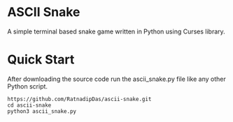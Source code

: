 # ASCII Snake
A simple terminal based snake game written in Python using Curses library.

# Quick Start
After downloading the source code run the ascii_snake.py file like any other Python script.
```terminal
https://github.com/RatnadipDas/ascii-snake.git
cd ascii-snake
python3 ascii_snake.py
```